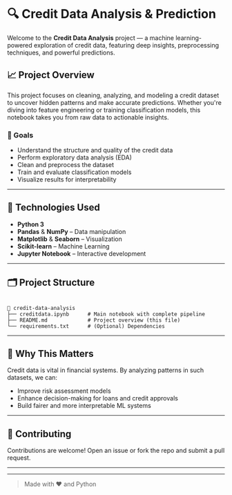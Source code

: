 # 🔍 Credit Data Analysis & Prediction

Welcome to the **Credit Data Analysis** project — a machine learning-powered exploration of credit data, featuring deep insights, preprocessing techniques, and powerful predictions.

## 📈 Project Overview

This project focuses on cleaning, analyzing, and modeling a credit dataset to uncover hidden patterns and make accurate predictions. Whether you're diving into feature engineering or training classification models, this notebook takes you from raw data to actionable insights.

### 🎯 Goals
- Understand the structure and quality of the credit data
- Perform exploratory data analysis (EDA)
- Clean and preprocess the dataset
- Train and evaluate classification models
- Visualize results for interpretability

---

## 🧪 Technologies Used

- **Python 3**
- **Pandas** & **NumPy** – Data manipulation
- **Matplotlib** & **Seaborn** – Visualization
- **Scikit-learn** – Machine Learning
- **Jupyter Notebook** – Interactive development

---

## 🗂️ Project Structure

```

📁 credit-data-analysis
├── creditdata.ipynb      # Main notebook with complete pipeline
├── README.md             # Project overview (this file)
└── requirements.txt      # (Optional) Dependencies

````

---


## 🤔 Why This Matters

Credit data is vital in financial systems. By analyzing patterns in such datasets, we can:

* Improve risk assessment models
* Enhance decision-making for loans and credit approvals
* Build fairer and more interpretable ML systems

---

## 🤝 Contributing

Contributions are welcome! Open an issue or fork the repo and submit a pull request.

---

---

> Made with ❤️ and Python



